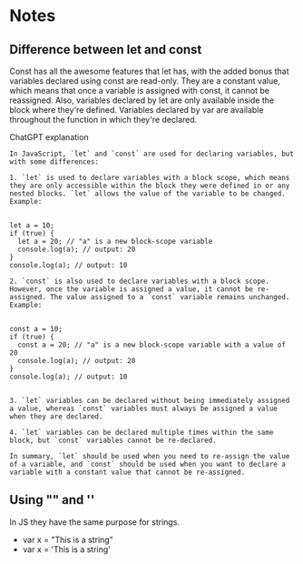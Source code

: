# Notes

## Difference between let and const
Const has all the awesome features that let has, with the added bonus that variables declared using const are read-only. They are a constant value, which means that once a variable is assigned with const, it cannot be reassigned.
Also, variables declared by let are only available inside the block where they're defined. Variables declared by var are available throughout the function in which they're declared.

ChatGPT explanation
```
In JavaScript, `let` and `const` are used for declaring variables, but with some differences:

1. `let` is used to declare variables with a block scope, which means they are only accessible within the block they were defined in or any nested blocks. `let` allows the value of the variable to be changed. Example: 


let a = 10;
if (true) {
  let a = 20; // "a" is a new block-scope variable
  console.log(a); // output: 20
}
console.log(a); // output: 10

2. `const` is also used to declare variables with a block scope. However, once the variable is assigned a value, it cannot be re-assigned. The value assigned to a `const` variable remains unchanged. Example:


const a = 10;
if (true) {
  const a = 20; // "a" is a new block-scope variable with a value of 20
  console.log(a); // output: 20
}
console.log(a); // output: 10


3. `let` variables can be declared without being immediately assigned a value, whereas `const` variables must always be assigned a value when they are declared.

4. `let` variables can be declared multiple times within the same block, but `const` variables cannot be re-declared.

In summary, `let` should be used when you need to re-assign the value of a variable, and `const` should be used when you want to declare a variable with a constant value that cannot be re-assigned.
```

## Using "" and ''
In JS they have the same purpose for strings.
- var x = "This is a string"
- var x = 'This is a string'
